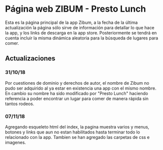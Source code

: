 # Página web ZIBUM - Presto Lunch
Esta es la página principal de la app Zibum, a la fecha de la última actualización la página sólo sirve de información para detallar lo que hace la app, y los links de descarga en la app store. Posteriormente se tendrá en cuenta incluir la misma dinámica aleatoria para la búsqueda de lugares para comer.

## Actualizaciones
### 31/10/18
Por cuestiones de dominio y derechos de autor, el nombre de Zibum no pudo ser adquirido al ya estar en existencia una app con el mismo nombre. En cambio su nombre ha sido modificado por "Presto Lunch" haciendo referencia a poder encontrar un lugar para comer de manera rápida sin tantos rodeos.

### 07/11/18
Agregando esqueleto html del index, la pagina muestra varios y menus, botones y links que aun no estan habilitados hasta terminar todo lo relacionado con la app. Tambien se han agregado las carpetas de css e imagenes.
